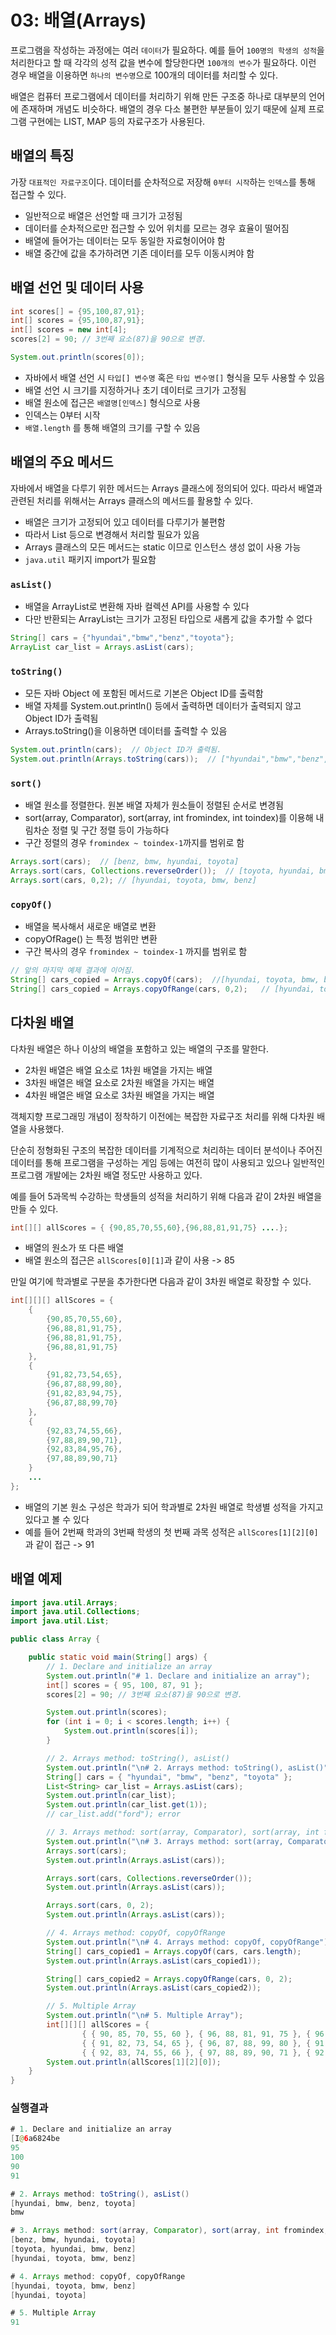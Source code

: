 # 03: 배열(Arrays)

프로그램을 작성하는 과정에는 여러 `데이터`가 필요하다. 예를 들어 `100명의 학생의 성적`을 처리한다고 할 때 각각의 성적 값을 변수에 할당한다면 `100개의 변수`가 필요하다. 이런 경우 배열을 이용하면 `하나의 변수명`으로 100개의 데이터를 처리할 수 있다.

배열은 컴퓨터 프로그램에서 데이터를 처리하기 위해 만든 구조중 하나로 대부분의 언어에 존재하며 개념도 비슷하다. 배열의 경우 다소 불편한 부분들이 있기 때문에 실제 프로그램 구현에는 LIST, MAP 등의 자료구조가 사용된다.

## 배열의 특징

가장 `대표적인 자료구조`이다. 데이터를 순차적으로 저장해 `0부터 시작`하는 `인덱스`를 통해 접근할 수 있다.

* 일반적으로 배열은 선언할 때 크기가 고정됨
* 데이터를 순차적으로만 접근할 수 있어 위치를 모르는 경우 효율이 떨어짐
* 배열에 들어가는 데이터는 모두 동일한 자료형이어야 함
* 배열 중간에 값을 추가하려면 기존 데이터를 모두 이동시켜야 함

## 배열 선언 및 데이터 사용

```java
int scores[] = {95,100,87,91};
int[] scores = {95,100,87,91};
int[] scores = new int[4];
scores[2] = 90; // 3번째 요소(87)을 90으로 변경.

System.out.println(scores[0]);
```

* 자바에서 배열 선언 시 `타입[] 변수명` 혹은 `타입 변수명[]` 형식을 모두 사용할 수 있음
* 배열 선언 시 크기를 지정하거나 초기 데이터로 크기가 고정됨
* 배열 원소에 접근은 `배열명[인덱스]` 형식으로 사용
* 인덱스는 0부터 시작
* `배열.length` 를 통해 배열의 크기를 구할 수 있음

## 배열의 주요 메서드

자바에서 배열을 다루기 위한 메서드는 Arrays 클래스에 정의되어 있다. 따라서 배열과 관련된 처리를 위해서는 Arrays 클래스의 메서드를 활용할 수 있다.

* 배열은 크기가 고정되어 있고 데이터를 다루기가 불편함
* 따라서 List 등으로 변경해서 처리할 필요가 있음
* Arrays 클래스의 모든 메서드는 static 이므로 인스턴스 생성 없이 사용 가능
* `java.util` 패키지 import가 필요함

### `asList()`

* 배열을 ArrayList로 변환해 자바 컬렉션 API를 사용할 수 있다
* 다만 반환되는 ArrayList는 크기가 고정된 타입으로 새롭게 값을 추가할 수 없다

```java
String[] cars = {"hyundai","bmw","benz","toyota"};
ArrayList car_list = Arrays.asList(cars);
```

### `toString()`

* 모든 자바 Object 에 포함된 메서드로 기본은 Object ID를 출력함
* 배열 자체를 System.out.println() 등에서 출력하면 데이터가 출력되지 않고 Object ID가 출력됨
* Arrays.toString()을 이용하면 데이터를 출력할 수 있음

```java
System.out.println(cars);  // Object ID가 출력됨.
System.out.println(Arrays.toString(cars));  // ["hyundai","bmw","benz","toyota"]
```

### `sort()`

* 배열 원소를 정렬한다. 원본 배열 자체가 원소들이 정렬된 순서로 변경됨
* sort(array, Comparator), sort(array, int fromindex, int toindex)를 이용해 내림차순 정렬 및 구간 정렬 등이 가능하다
* 구간 정렬의 경우 `fromindex ~ toindex-1`까지를 범위로 함

```java
Arrays.sort(cars);  // [benz, bmw, hyundai, toyota]
Arrays.sort(cars, Collections.reverseOrder());  // [toyota, hyundai, bmw, benz]
Arrays.sort(cars, 0,2); // [hyundai, toyota, bmw, benz]
```

### `copyOf()`

* 배열을 복사해서 새로운 배열로 변환
* copyOfRage() 는 특정 범위만 변환
* 구간 복사의 경우 `fromindex ~ toindex-1` 까지를 범위로 함

```java
// 앞의 마지막 예제 결과에 이어짐.
String[] cars_copied = Arrays.copyOf(cars);  //[hyundai, toyota, bmw, benz]
String[] cars_copied = Arrays.copyOfRange(cars, 0,2);   // [hyundai, toyota]
```

## 다차원 배열

다차원 배열은 하나 이상의 배열을 포함하고 있는 배열의 구조를 말한다.

* 2차원 배열은 배열 요소로 1차원 배열을 가지는 배열
* 3차원 배열은 배열 요소로 2차원 배열을 가지는 배열
* 4차원 배열은 배열 요소로 3차원 배열을 가지는 배열

객체지향 프로그래밍 개념이 정착하기 이전에는 복잡한 자료구조 처리를 위해 다차원 배열을 사용했다.

단순히 정형화된 구조의 복잡한 데이터를 기계적으로 처리하는 데이터 분석이나 주어진 데이터를 통해 프로그램을 구성하는 게임 등에는 여전히 많이 사용되고 있으나 일반적인 프로그램 개발에는 2차원 배열 정도만 사용하고 있다.

예를 들어 5과목씩 수강하는 학생들의 성적을 처리하기 위해 다음과 같이 2차원 배열을 만들 수 있다.

```java
int[][] allScores = { {90,85,70,55,60},{96,88,81,91,75} ....};
```

* 배열의 원소가 또 다른 배열
* 배열 원소의 접근은 `allScores[0][1]`과 같이 사용 -> 85

만일 여기에 학과별로 구분을 추가한다면 다음과 같이 3차원 배열로 확장할 수 있다.

```java
int[][][] allScores = { 
    {
        {90,85,70,55,60},
        {96,88,81,91,75},
        {96,88,81,91,75},
        {96,88,81,91,75}
    },
    {
        {91,82,73,54,65},
        {96,87,88,99,80},
        {91,82,83,94,75},
        {96,87,88,99,70}
    },
    {
        {92,83,74,55,66},
        {97,88,89,90,71},
        {92,83,84,95,76},
        {97,88,89,90,71}
    }
    ...    
};
```

* 배열의 기본 원소 구성은 학과가 되어 학과별로 2차원 배열로 학생별 성적을 가지고 있다고 볼 수 있다
* 예를 들어 2번째 학과의 3번째 학생의 첫 번째 과목 성적은 `allScores[1][2][0]` 과 같이 접근 -> 91

## 배열 예제

```java
import java.util.Arrays;
import java.util.Collections;
import java.util.List;

public class Array {

    public static void main(String[] args) {
        // 1. Declare and initialize an array
        System.out.println("# 1. Declare and initialize an array");
        int[] scores = { 95, 100, 87, 91 };
        scores[2] = 90; // 3번째 요소(87)을 90으로 변경.

        System.out.println(scores);
        for (int i = 0; i < scores.length; i++) {
            System.out.println(scores[i]);
        }

        // 2. Arrays method: toString(), asList()
        System.out.println("\n# 2. Arrays method: toString(), asList()");
        String[] cars = { "hyundai", "bmw", "benz", "toyota" };
        List<String> car_list = Arrays.asList(cars);
        System.out.println(car_list);
        System.out.println(car_list.get(1));
        // car_list.add("ford"); error

        // 3. Arrays method: sort(array, Comparator), sort(array, int fromindex, int toindex)
        System.out.println("\n# 3. Arrays method: sort(array, Comparator), sort(array, int fromindex, int toindex)");
        Arrays.sort(cars);
        System.out.println(Arrays.asList(cars));

        Arrays.sort(cars, Collections.reverseOrder());
        System.out.println(Arrays.asList(cars));

        Arrays.sort(cars, 0, 2);
        System.out.println(Arrays.asList(cars));

        // 4. Arrays method: copyOf, copyOfRange
        System.out.println("\n# 4. Arrays method: copyOf, copyOfRange");
        String[] cars_copied1 = Arrays.copyOf(cars, cars.length);
        System.out.println(Arrays.asList(cars_copied1));

        String[] cars_copied2 = Arrays.copyOfRange(cars, 0, 2);
        System.out.println(Arrays.asList(cars_copied2));

        // 5. Multiple Array
        System.out.println("\n# 5. Multiple Array");
        int[][][] allScores = {
                { { 90, 85, 70, 55, 60 }, { 96, 88, 81, 91, 75 }, { 96, 88, 81, 91, 75 }, { 96, 88, 81, 91, 75 } },
                { { 91, 82, 73, 54, 65 }, { 96, 87, 88, 99, 80 }, { 91, 82, 83, 94, 75 }, { 96, 87, 88, 99, 70 } },
                { { 92, 83, 74, 55, 66 }, { 97, 88, 89, 90, 71 }, { 92, 83, 84, 95, 76 }, { 97, 88, 89, 90, 71 } } };
        System.out.println(allScores[1][2][0]);
    }
}
```

### 실행결과

```java
# 1. Declare and initialize an array
[I@6a6824be
95
100
90
91

# 2. Arrays method: toString(), asList()
[hyundai, bmw, benz, toyota]
bmw

# 3. Arrays method: sort(array, Comparator), sort(array, int fromindex, int toindex)
[benz, bmw, hyundai, toyota]
[toyota, hyundai, bmw, benz]
[hyundai, toyota, bmw, benz]

# 4. Arrays method: copyOf, copyOfRange
[hyundai, toyota, bmw, benz]
[hyundai, toyota]

# 5. Multiple Array
91
```